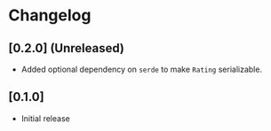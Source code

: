 # Changelog

## [0.2.0] (Unreleased)

* Added optional dependency on `serde` to make `Rating` serializable.

## [0.1.0]

* Initial release
